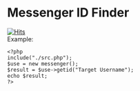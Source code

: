 # Messenger ID Finder
[![Hits](https://hits.seeyoufarm.com/api/count/incr/badge.svg?url=https://github.com/suphiyasin/messenger-id-finder&count_bg=%23C83D3D&title_bg=%23057386&icon=&icon_color=%23BA0808&title=View&edge_flat=false)](https://github.com/suphiyasin/messenger-id-finder)
<br/>Example:
```
<?php
include("./src.php");
$use = new messenger();
$result = $use->getid("Target Username");
echo $result;
?>
```
